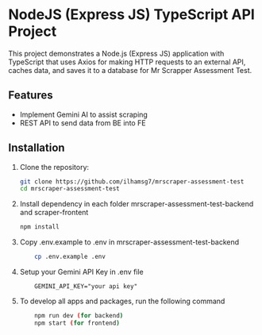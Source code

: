 # NodeJS (Express JS) TypeScript API Project

This project demonstrates a Node.js (Express JS) application with TypeScript that uses Axios for making HTTP requests to an external API, caches data, and saves it to a database for Mr Scrapper Assessment Test.

## Features
- Implement Gemini AI to assist scraping
- REST API to send data from BE into FE

## Installation

1. Clone the repository:
   ```bash
   git clone https://github.com/ilhamsg7/mrscraper-assessment-test
   cd mrscraper-assessment-test
   ```
2. Install dependency in each folder mrscraper-assessment-test-backend and scraper-frontent
    ```bash
    npm install
   ```
3. Copy .env.example to .env in mrscraper-assessment-test-backend
    ```bash
        cp .env.example .env
    ```
4. Setup your Gemini API Key in .env file
    ```
        GEMINI_API_KEY="your api key"
    ```
5. To develop all apps and packages, run the following command
    ```bash
        npm run dev (for backend)
        npm start (for frontend)
    ```